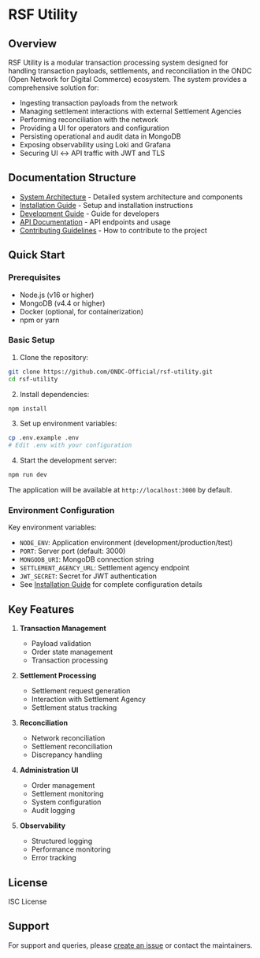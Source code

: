 # RSF Utility

## Overview
RSF Utility is a modular transaction processing system designed for handling transaction payloads, settlements, and reconciliation in the ONDC (Open Network for Digital Commerce) ecosystem. The system provides a comprehensive solution for:

- Ingesting transaction payloads from the network
- Managing settlement interactions with external Settlement Agencies
- Performing reconciliation with the network
- Providing a UI for operators and configuration
- Persisting operational and audit data in MongoDB
- Exposing observability using Loki and Grafana
- Securing UI ↔ API traffic with JWT and TLS

## Documentation Structure
- [System Architecture](./docs/ARCHITECTURE.md) - Detailed system architecture and components
- [Installation Guide](./docs/INSTALLATION.md) - Setup and installation instructions
- [Development Guide](./docs/DEVELOPMENT.md) - Guide for developers
- [API Documentation](https://fis-staging.ondc.org/rsf-utility/api-docs) - API endpoints and usage
- [Contributing Guidelines](./docs/CONTRIBUTING.md) - How to contribute to the project

## Quick Start

### Prerequisites
- Node.js (v16 or higher)
- MongoDB (v4.4 or higher)
- Docker (optional, for containerization)
- npm or yarn

### Basic Setup
1. Clone the repository:
```bash
git clone https://github.com/ONDC-Official/rsf-utility.git
cd rsf-utility
```

2. Install dependencies:
```bash
npm install
```

3. Set up environment variables:
```bash
cp .env.example .env
# Edit .env with your configuration
```

4. Start the development server:
```bash
npm run dev
```

The application will be available at `http://localhost:3000` by default.

### Environment Configuration
Key environment variables:
- `NODE_ENV`: Application environment (development/production/test)
- `PORT`: Server port (default: 3000)
- `MONGODB_URI`: MongoDB connection string
- `SETTLEMENT_AGENCY_URL`: Settlement agency endpoint
- `JWT_SECRET`: Secret for JWT authentication
- See [Installation Guide](./docs/INSTALLATION.md) for complete configuration details

## Key Features
1. **Transaction Management**
   - Payload validation
   - Order state management
   - Transaction processing

2. **Settlement Processing**
   - Settlement request generation
   - Interaction with Settlement Agency
   - Settlement status tracking

3. **Reconciliation**
   - Network reconciliation
   - Settlement reconciliation
   - Discrepancy handling

4. **Administration UI**
   - Order management
   - Settlement monitoring
   - System configuration
   - Audit logging

5. **Observability**
   - Structured logging
   - Performance monitoring
   - Error tracking

## License
ISC License

## Support
For support and queries, please [create an issue](https://github.com/ONDC-Official/rsf-utility/issues) or contact the maintainers.
